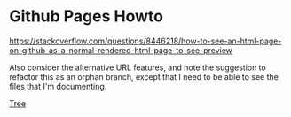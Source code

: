 # Github Pages Howto

https://stackoverflow.com/questions/8446218/how-to-see-an-html-page-on-github-as-a-normal-rendered-html-page-to-see-preview

Also consider the alternative URL features, and note the suggestion to refactor this as an orphan branch, except that I need to be able to see the files that I'm documenting.

[Tree](./tree.html)


